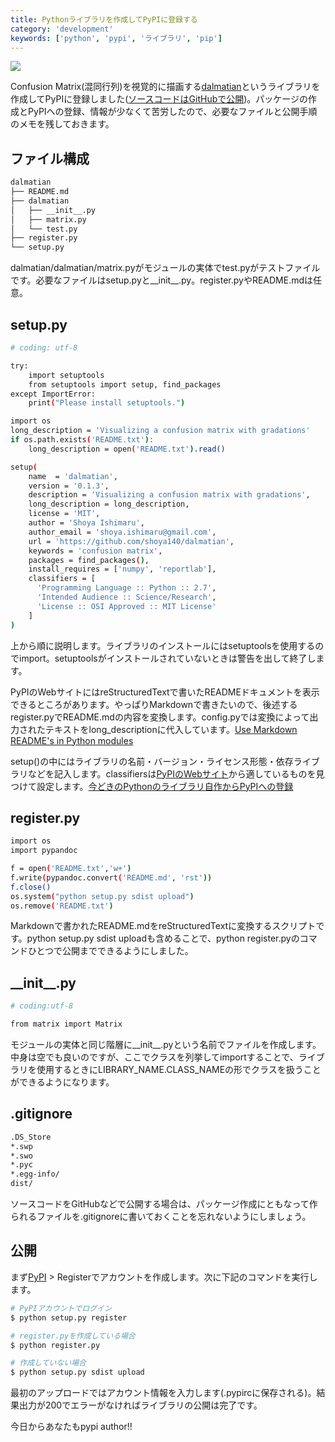 ```yaml
---
title: Pythonライブラリを作成してPyPIに登録する
category: 'development'
keywords: ['python', 'pypi', 'ライブラリ', 'pip']
---
```


![ ](/img/blog_pypi01.png)

Confusion Matrix(混同行列)を視覚的に描画する[dalmatian](https://pypi.python.org/pypi/dalmatian/)というライブラリを作成してPyPIに登録しました([ソースコードはGitHubで公開](https://github.com/shoya140/dalmatian))。パッケージの作成とPyPIへの登録、情報が少なくて苦労したので、必要なファイルと公開手順のメモを残しておきます。

## ファイル構成

```bash
dalmatian
├── README.md
├── dalmatian
│   ├── __init__.py
│   ├── matrix.py
│   └── test.py
├── register.py
└── setup.py
```

dalmatian/dalmatian/matrix.pyがモジュールの実体でtest.pyがテストファイルです。必要なファイルはsetup.pyと__init__.py。register.pyやREADME.mdは任意。

## setup.py

```bash
# coding: utf-8

try:
    import setuptools
    from setuptools import setup, find_packages
except ImportError:
    print("Please install setuptools.")

import os
long_description = 'Visualizing a confusion matrix with gradations'
if os.path.exists('README.txt'):
    long_description = open('README.txt').read()

setup(
    name  = 'dalmatian',
    version = '0.1.3',
    description = 'Visualizing a confusion matrix with gradations',
    long_description = long_description,
    license = 'MIT',
    author = 'Shoya Ishimaru',
    author_email = 'shoya.ishimaru@gmail.com',
    url = 'https://github.com/shoya140/dalmatian',
    keywords = 'confusion matrix',
    packages = find_packages(),
    install_requires = ['numpy', 'reportlab'],
    classifiers = [
      'Programming Language :: Python :: 2.7',
      'Intended Audience :: Science/Research',
      'License :: OSI Approved :: MIT License'
    ]
)
```

上から順に説明します。ライブラリのインストールにはsetuptoolsを使用するのでimport。setuptoolsがインストールされていないときは警告を出して終了します。

PyPIのWebサイトにはreStructuredTextで書いたREADMEドキュメントを表示できるところがあります。やっぱりMarkdownで書きたいので、後述するregister.pyでREADME.mdの内容を変換します。config.pyでは変換によって出力されたテキストをlong_descriptionに代入しています。[Use Markdown README's in Python modules](https://coderwall.com/p/qawuyq/use-markdown-readme-s-in-python-modules)

setup()の中にはライブラリの名前・バージョン・ライセンス形態・依存ライブラリなどを記入します。classifiersは[PyPIのWebサイト](https://pypi.python.org/pypi?%3Aaction=list_classifiers)から適しているものを見つけて設定します。[今どきのPythonのライブラリ自作からPyPIへの登録](http://qiita.com/futoase/items/fb7400bfa8c956336ff1)

## register.py

```bash
import os
import pypandoc

f = open('README.txt','w+')
f.write(pypandoc.convert('README.md', 'rst'))
f.close()
os.system("python setup.py sdist upload")
os.remove('README.txt')
```

Markdownで書かれたREADME.mdをreStructuredTextに変換するスクリプトです。python setup.py sdist uploadも含めることで、python register.pyのコマンドひとつで公開までできるようにしました。

## \_\_init\_\_.py

```bash
# coding:utf-8

from matrix import Matrix
```

モジュールの実体と同じ階層に\_\_init\_\_.pyという名前でファイルを作成します。中身は空でも良いのですが、ここでクラスを列挙してimportすることで、ライブラリを使用するときにLIBRARY_NAME.CLASS_NAMEの形でクラスを扱うことができるようになります。

## .gitignore

```bash
.DS_Store
*.swp
*.swo
*.pyc
*.egg-info/
dist/
```

ソースコードをGitHubなどで公開する場合は、パッケージ作成にともなって作られるファイルを.gitignoreに書いておくことを忘れないようにしましょう。

## 公開

まず[PyPI](https://pypi.python.org/pypi) > Registerでアカウントを作成します。次に下記のコマンドを実行します。

```bash
# PyPIアカウントでログイン
$ python setup.py register

# register.pyを作成している場合
$ python register.py

# 作成していない場合
$ python setup.py sdist upload
```

最初のアップロードではアカウント情報を入力します(.pypircに保存される)。結果出力が200でエラーがなければライブラリの公開は完了です。

今日からあなたもpypi author!!